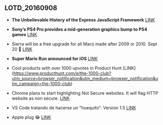 ## LOTD_20160908

- **The Unbelievable History of the Express JavaScript Framework** [LINK](http://thefullstack.xyz/history-express-javascript-framework/)

- **Sony’s PS4 Pro provides a mid-generation graphics bump to PS4 games** [LINK](http://arstechnica.com/gaming/2016/09/sonys-ps4-pro-provides-a-mid-generation-graphics-bump-to-all-ps4-games/)

- Sierra will be a free upgrade for all Macs made after 2009 or 2010. Sept 20 🎉 [LINK](http://arstechnica.com/apple/2016/09/siri-apple-watch-unlocking-and-more-comes-with-macos-sierra-on-sept-20th/)

- **Super Mario Run announced for iOS**  [LINK](http://arstechnica.com/gaming/2016/09/super-mario-run-announced-for-ios/)

- Cool products with over 1000 upvotes in Product Hunt [LINK] (https://www.producthunt.com/e/the-1000-club?utm_source=browser_notification&utm_medium=browser_notification&utm_campaign=the-1000-club)

- Chrome plans to start highlighting Not Secure websites. It will flag HTTP website as non secure. [LINK](https://medium.servertastic.com/chrome-plans-to-start-highlighting-not-secure-websites-2babf35b46e6#.vl7843njt)

- VS Code tratando de hacerse un "huequito". Version 1.5 [LINK](https://code.visualstudio.com/updates?)

- Apple plug 😂 [LINK](http://appleplugs.com/)